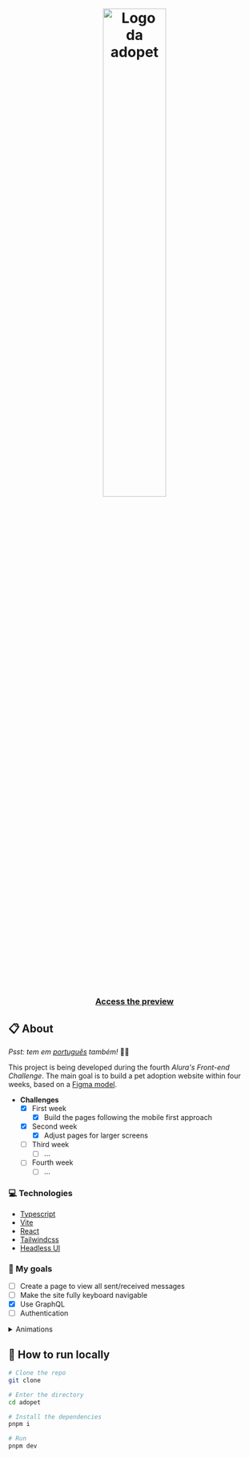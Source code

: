 <h1 align="center">
  <img src="https://ik.imagekit.io/698xlahbaqz/Logos-03_vdyCkQ9Bw.png?ik-sdk-version=javascript-1.4.3&updatedAt=1657315716722" alt="Logo da adopet" width="50%" />
</h1>

<h3 align="center">
  <a href="http://adopet-lovat.vercel.app/">Access the preview</a>
</h3>

## :clipboard: About

*Psst: tem em [português](/README-pt.md) também!* :raising_hand_man:

This project is being developed during the fourth *Alura's Front-end Challenge*. The main goal is to build a pet adoption website within four weeks, based on a [Figma model](https://www.figma.com/file/TlfkDoIu8uyjZNla1T8TpH/Challenge---Adopet).

- **Challenges**
  - [X] First week
    - [X] Build the pages following the mobile first approach
  - [X] Second week
    - [X] Adjust pages for larger screens
  - [ ] Third week
    - [ ] ...
  - [ ] Fourth week
    - [ ] ...

### :computer: Technologies

- [Typescript](https://www.typescriptlang.org/)
- [Vite](https://vitejs.dev/)
- [React](https://reactjs.org/)
- [Tailwindcss](https://tailwindcss.com/)
- [Headless UI](https://headlessui.com/)

### :dart: My goals

- [ ] Create a page to view all sent/received messages
- [ ] Make the site fully keyboard navigable
- [X] Use GraphQL
- [ ] Authentication

<details>
  <summary>Animations</summary>

  - [ ] Pet cards
  - [X] Pet name input in contact page
  - [ ] Header icons
    - [X] Links popover
    - [ ] User icon menu
  - [ ] Lottie
    - [X] Toggle password visualization button
</details>

## :running: How to run locally

```bash
# Clone the repo
git clone 

# Enter the directory
cd adopet

# Install the dependencies
pnpm i

# Run
pnpm dev
```
